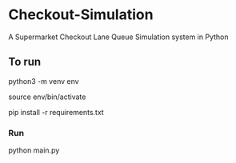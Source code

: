 # Checkout-Simulation
A Supermarket Checkout Lane Queue Simulation system in Python


## To run

python3 -m venv env

source env/bin/activate

pip install -r requirements.txt

### Run 

python main.py


